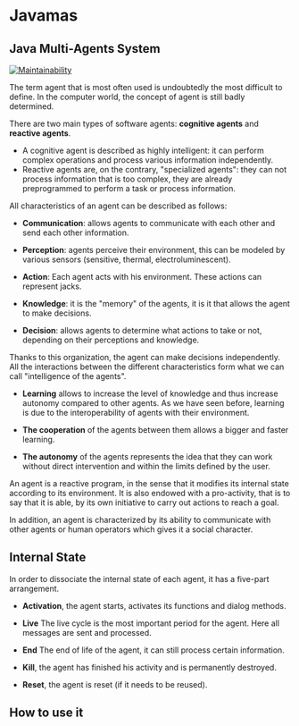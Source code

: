 # Javamas

## Java Multi-Agents System


[![Maintainability](https://api.codeclimate.com/v1/badges/782876893a84c694b0a1/maintainability)](https://codeclimate.com/github/guillaumemonet/javamas/maintainability)

The term agent that is most often used is undoubtedly the most difficult to define. 
In the computer world, the concept of agent is still badly determined. 

There are two main types of software agents: **cognitive agents** and **reactive agents**. 

* A cognitive agent is described as highly intelligent: it can perform complex operations and process various information independently. 
* Reactive agents are, on the contrary, "specialized agents": they can not process information that is too complex, they are already preprogrammed to perform a task or process information.


All characteristics of an agent can be described as follows:

* **Communication**: allows agents to communicate with each other and send each other information.

* **Perception**: agents perceive their environment, this can be modeled by various sensors (sensitive, thermal, electroluminescent).

* **Action**: Each agent acts with his environment. These actions can represent jacks.

* **Knowledge**: it is the "memory" of the agents, it is it that allows the agent to make decisions.

* **Decision**: allows agents to determine what actions to take or not, depending on their perceptions and knowledge.


Thanks to this organization, the agent can make decisions independently.
All the interactions between the different characteristics form what we can call "intelligence of the agents".


* **Learning** allows to increase the level of knowledge and thus increase autonomy compared to other agents. As we have seen before, learning is due to the interoperability of agents with their environment.

* **The cooperation** of the agents between them allows a bigger and faster learning.

* **The autonomy** of the agents represents the idea that they can work without direct intervention and within the limits defined by the user.

An agent is a reactive program, in the sense that it modifies its internal state according to its environment.
It is also endowed with a pro-activity, that is to say that it is able, by its own initiative to carry out actions to reach a goal.

In addition, an agent is characterized by its ability to communicate with other agents or human operators which gives it a social character.

## Internal State

In order to dissociate the internal state of each agent, it has a five-part arrangement.

* **Activation**, the agent starts, activates its functions and dialog methods.

* **Live** The live cycle is the most important period for the agent. Here all messages are sent and processed.

* **End** The end of life of the agent, it can still process certain information.

* **Kill**, the agent has finished his activity and is permanently destroyed.

* **Reset**, the agent is reset (if it needs to be reused).



## How to use it





